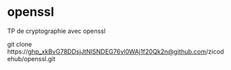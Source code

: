 # openssl
TP de cryptographie avec openssl

git clone https://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@github.com/zicodehub/openssl.git